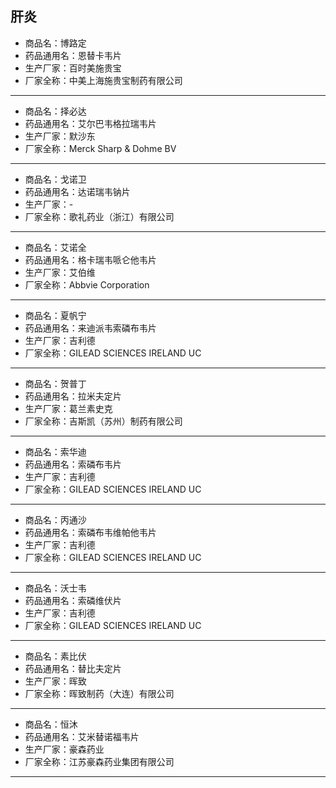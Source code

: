 ##  肝炎

- 商品名：博路定
- 药品通用名：恩替卡韦片
- 生产厂家：百时美施贵宝
- 厂家全称：中美上海施贵宝制药有限公司

---

- 商品名：择必达
- 药品通用名：艾尔巴韦格拉瑞韦片
- 生产厂家：默沙东
- 厂家全称：Merck Sharp & Dohme BV

---

- 商品名：戈诺卫
- 药品通用名：达诺瑞韦钠片
- 生产厂家：-
- 厂家全称：歌礼药业（浙江）有限公司

---

- 商品名：艾诺全
- 药品通用名：格卡瑞韦哌仑他韦片
- 生产厂家：艾伯维
- 厂家全称：Abbvie Corporation

---

- 商品名：夏帆宁
- 药品通用名：来迪派韦索磷布韦片
- 生产厂家：吉利德
- 厂家全称：GILEAD SCIENCES IRELAND UC

---

- 商品名：贺普丁
- 药品通用名：拉米夫定片
- 生产厂家：葛兰素史克
- 厂家全称：吉斯凯（苏州）制药有限公司

---

- 商品名：索华迪
- 药品通用名：索磷布韦片
- 生产厂家：吉利德
- 厂家全称：GILEAD SCIENCES IRELAND UC

---

- 商品名：丙通沙
- 药品通用名：索磷布韦维帕他韦片
- 生产厂家：吉利德
- 厂家全称：GILEAD SCIENCES IRELAND UC

---

- 商品名：沃士韦
- 药品通用名：索磷维伏片
- 生产厂家：吉利德
- 厂家全称：GILEAD SCIENCES IRELAND UC

---

- 商品名：素比伏
- 药品通用名：替比夫定片
- 生产厂家：晖致
- 厂家全称：晖致制药（大连）有限公司

---

- 商品名：恒沐
- 药品通用名：艾米替诺福韦片
- 生产厂家：豪森药业
- 厂家全称：江苏豪森药业集团有限公司

---
